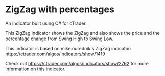# ZigZag with percentages

An indicator built using C# for cTrader.

This ZigZag indicator shows the ZigZag and also shows the price and the percentage change from Swing High to Swing Low.

This indicator is based on mike.ourednik's ZigZag indicator: https://ctrader.com/algos/indicators/show/1419

Check out https://ctrader.com/algos/indicators/show/2762 for more information on this indicator.
